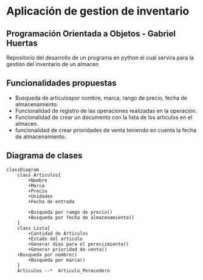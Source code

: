 # Aplicación de gestion de inventario
## Programación Orientada a Objetos - Gabriel Huertas 
Repositorio del desarrollo de un programa en python el cual servira para la gestión del inventario de un almacen
## Funcionalidades propuestas
- Busqueda de articulospor nombre, marca, rango de precio, fecha de almacenamiento.
- Funcionalidad de registro de las operaciones realizadas en la operación.
- Funcionalidad de crear un documento con la lista de los articulos en el almacen.
- funcionalidad de crear prioridades de venta teniendo en cuenta la fecha de almacenamiento.
## Diagrama de clases 
```mermaid
classDiagram
    class Articulos{
        +Nombre 
        +Marca  
        +Precio 
        +Unidades 
        +Fecha de entrada 
        
        +Busqueda por ramgo de precio()
        +Busqueda por fecha de almacenamiento()
    }
    class Lista{
        +Cantidad de Articulos
        +Estado del articulo
        +Generar dias para el pereciimiento()
        +Generar prioridad de venta()
    +Busqueda por nombre()
        +Busqueda por marca()
    }
    Articulos --*  Articulo_Perecedero 

```

